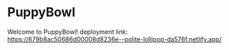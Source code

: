 # PuppyBowl

Welcome to PuppyBowl!
deployment link: https://679b8ac50686d00008d8236e--polite-lollipop-da576f.netlify.app/
